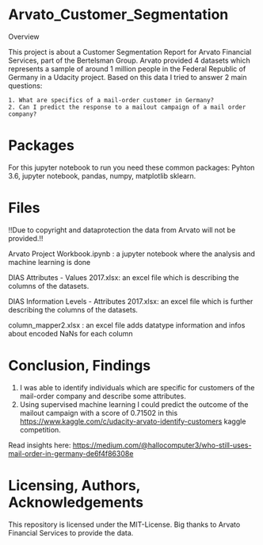 # Arvato_Customer_Segmentation


Overview

This project is about a Customer Segmentation Report for Arvato Financial Services, part of the Bertelsman Group.
Arvato provided 4 datasets which represents a sample of around 1 million people in the Federal Republic of Germany
in a Udacity project. Based on this data I tried to answer 2 main questions:

    1. What are specifics of a mail-order customer in Germany?
    2. Can I predict the response to a mailout campaign of a mail order company?

# Packages

For this jupyter notebook to run you need these common packages: Pyhton 3.6, jupyter notebook, pandas, numpy, matplotlib
sklearn.

# Files
!!Due to copyright and dataprotection the data from Arvato will not be provided.!!

Arvato Project Workbook.ipynb : a jupyter notebook where the analysis and machine learning is done

DIAS Attributes - Values 2017.xlsx: an excel file which is describing the columns of the datasets.

DIAS Information Levels - Attributes 2017.xlsx: an excel file which is further describing the columns of the datasets.

column_mapper2.xlsx : an excel file adds datatype information and infos about encoded NaNs for each column

# Conclusion, Findings

1. I was able to identify individuals which are specific for customers of the mail-order company and describe some attributes.
2. Using supervised machine learning I could predict the outcome of the mailout campaign with a score of  0.71502 in this
https://www.kaggle.com/c/udacity-arvato-identify-customers kaggle competition.


Read insights here: https://medium.com/@hallocomputer3/who-still-uses-mail-order-in-germany-de6f4f86308e

# Licensing, Authors, Acknowledgements

This repository is licensed under the MIT-License. Big thanks to Arvato Financial Services to provide the data.
